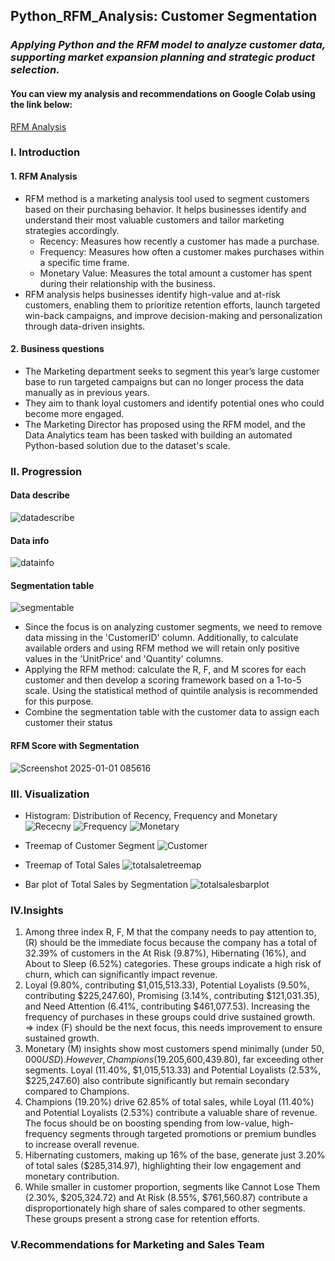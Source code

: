 ## Python_RFM_Analysis: Customer Segmentation
### *Applying Python and the RFM model to analyze customer data, supporting market expansion planning and strategic product selection.*

#### You can view my analysis and recommendations on Google Colab using the link below:
[RFM Analysis](https://colab.research.google.com/drive/1nj2g1ERs0GbQwXVqR42E_NyIbSgyOqF1)

### I. Introduction
#### 1. RFM Analysis
- RFM method is a marketing analysis tool used to segment customers based on their purchasing behavior. It helps businesses identify and understand their most valuable customers and tailor marketing strategies accordingly.
  + Recency: Measures how recently a customer has made a purchase.
  + Frequency: Measures how often a customer makes purchases within a specific time frame.
  + Monetary Value: Measures the total amount a customer has spent during their relationship with the business.
- RFM analysis helps businesses identify high-value and at-risk customers, enabling them to prioritize retention efforts, launch targeted win-back campaigns, and improve decision-making and personalization through data-driven insights.

#### 2. Business questions
- The Marketing department seeks to segment this year’s large customer base to run targeted campaigns but can no longer process the data manually as in previous years.
- They aim to thank loyal customers and identify potential ones who could become more engaged.
- The Marketing Director has proposed using the RFM model, and the Data Analytics team has been tasked with building an automated Python-based solution due to the dataset's scale.

### II. Progression
#### Data describe
![datadescribe](https://i.imgur.com/0Dw9LxD.png)

#### Data info
![datainfo](https://i.imgur.com/lXZislV.png)

#### Segmentation table
![segmentable](https://i.imgur.com/p8I8ohH.png)

- Since the focus is on analyzing customer segments, we need to remove data missing in the 'CustomerID' column. Additionally, to calculate available orders and using RFM method we will retain only positive values in the 'UnitPrice' and 'Quantity' columns.
- Applying the RFM method: calculate the R, F, and M scores for each customer and then develop a scoring framework based on a 1-to-5 scale. Using the statistical method of quintile analysis is recommended for this purpose.
- Combine the segmentation table with the customer data to assign each customer their status
  
#### RFM Score with Segmentation
![Screenshot 2025-01-01 085616](https://i.imgur.com/MQLFY0N.png)

### III. Visualization
- Histogram: Distribution of Recency, Frequency and Monetary
![Rececny](https://i.imgur.com/SylQWyu.png)
![Frequency](https://i.imgur.com/BmzhGqJ.png)
![Monetary](https://i.imgur.com/TyfvP0E.png)

- Treemap of Customer Segment
![Customer](https://i.imgur.com/tyTtDIU.png)

- Treemap of Total Sales
![totalsaletreemap](https://i.imgur.com/LhZtEv4.png)

- Bar plot of Total Sales by Segmentation
![totalsalesbarplot](https://i.imgur.com/gXCbvZe.png)

### IV.Insights
1. Among three index R, F, M that the company needs to pay attention to, (R) should be the immediate focus because the company has a total of 32.39% of customers in the At Risk (9.87%), Hibernating (16%), and About to Sleep (6.52%) categories. These groups indicate a high risk of churn, which can significantly impact revenue.
2. Loyal (9.80%, contributing $1,015,513.33), Potential Loyalists (9.50%, contributing $225,247.60), Promising (3.14%, contributing $121,031.35), and Need Attention (6.41%, contributing $461,077.53). Increasing the frequency of purchases in these groups could drive sustained growth. => index (F) should be the next focus, this needs improvement to ensure sustained growth.
3. Monetary (M) insights show most customers spend minimally (under $50,000 USD). However, Champions (19.20%) drive 62.85% of total sales ($5,600,439.80), far exceeding other segments. Loyal (11.40%, $1,015,513.33) and Potential Loyalists (2.53%, $225,247.60) also contribute significantly but remain secondary compared to Champions.
4. Champions (19.20%) drive 62.85% of total sales, while Loyal (11.40%) and Potential Loyalists (2.53%) contribute a valuable share of revenue. The focus should be on boosting spending from low-value, high-frequency segments through targeted promotions or premium bundles to increase overall revenue.
5. Hibernating customers, making up 16% of the base, generate just 3.20% of total sales ($285,314.97), highlighting their low engagement and monetary contribution.
6. While smaller in customer proportion, segments like Cannot Lose Them (2.30%, $205,324.72) and At Risk (8.55%, $761,560.87) contribute a disproportionately high share of sales compared to other segments. These groups present a strong case for retention efforts.

### V.Recommendations for Marketing and Sales Team




